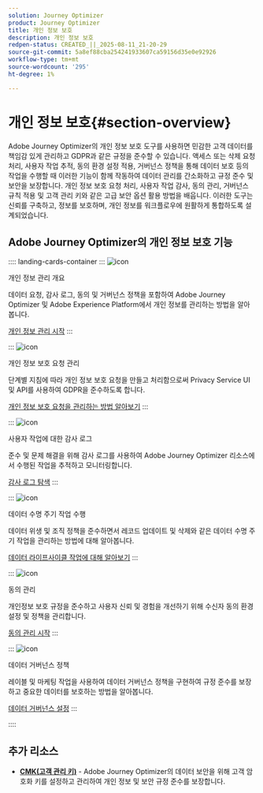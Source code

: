 ```yaml
---
solution: Journey Optimizer
product: Journey Optimizer
title: 개인 정보 보호
description: 개인 정보 보호
redpen-status: CREATED_||_2025-08-11_21-20-29
source-git-commit: 5a8ef88cba254241933607ca59156d35e0e92926
workflow-type: tm+mt
source-wordcount: '295'
ht-degree: 1%

---
```



# 개인 정보 보호{#section-overview}

Adobe Journey Optimizer의 개인 정보 보호 도구를 사용하면 민감한 고객 데이터를 책임감 있게 관리하고 GDPR과 같은 규정을 준수할 수 있습니다. 액세스 또는 삭제 요청 처리, 사용자 작업 추적, 동의 환경 설정 적용, 거버넌스 정책을 통해 데이터 보호 등의 작업을 수행할 때 이러한 기능이 함께 작동하여 데이터 관리를 간소화하고 규정 준수 및 보안을 보장합니다. 개인 정보 보호 요청 처리, 사용자 작업 감사, 동의 관리, 거버넌스 규칙 적용 및 고객 관리 키와 같은 고급 보안 옵션 활용 방법을 배웁니다. 이러한 도구는 신뢰를 구축하고, 정보를 보호하며, 개인 정보를 워크플로우에 원활하게 통합하도록 설계되었습니다.

## Adobe Journey Optimizer의 개인 정보 보호 기능

:::: landing-cards-container
:::
![icon](https://cdn.experienceleague.adobe.com/icons/book.svg)

개인 정보 관리 개요

데이터 요청, 감사 로그, 동의 및 거버넌스 정책을 포함하여 Adobe Journey Optimizer 및 Adobe Experience Platform에서 개인 정보를 관리하는 방법을 알아봅니다.

[개인 정보 관리 시작](../using/privacy/get-started-privacy.md)
:::

:::
![icon](https://cdn.experienceleague.adobe.com/icons/circle-play.svg)

개인 정보 보호 요청 관리

단계별 지침에 따라 개인 정보 보호 요청을 만들고 처리함으로써 Privacy Service UI 및 API를 사용하여 GDPR을 준수하도록 합니다.

[개인 정보 보호 요청을 관리하는 방법 알아보기](../using/privacy/requests.md)
:::

:::
![icon](https://cdn.experienceleague.adobe.com/icons/list-check.svg)

사용자 작업에 대한 감사 로그

준수 및 문제 해결을 위해 감사 로그를 사용하여 Adobe Journey Optimizer 리소스에서 수행된 작업을 추적하고 모니터링합니다.

[감사 로그 탐색](../using/privacy/audit-logs.md)
:::

:::
![icon](https://cdn.experienceleague.adobe.com/icons/screwdriver-wrench.svg)

데이터 수명 주기 작업 수행

데이터 위생 및 조직 정책을 준수하면서 레코드 업데이트 및 삭제와 같은 데이터 수명 주기 작업을 관리하는 방법에 대해 알아봅니다.

[데이터 라이프사이클 작업에 대해 알아보기](../using/privacy/data-hygiene.md)
:::

:::
![icon](https://cdn.experienceleague.adobe.com/icons/bullseye.svg)

동의 관리

개인정보 보호 규정을 준수하고 사용자 신뢰 및 경험을 개선하기 위해 수신자 동의 환경 설정 및 정책을 관리합니다.

[동의 관리 시작](consent-landing-page.md)
:::

:::
![icon](https://cdn.experienceleague.adobe.com/icons/shield-halved.svg)

데이터 거버넌스 정책

레이블 및 마케팅 작업을 사용하여 데이터 거버넌스 정책을 구현하여 규정 준수를 보장하고 중요한 데이터를 보호하는 방법을 알아봅니다.

[데이터 거버넌스 설정](../using/action/action-privacy.md)
:::

::::


## 추가 리소스

- **[CMK(고객 관리 키)](../using/privacy/cmk.md)** - Adobe Journey Optimizer의 데이터 보안을 위해 고객 암호화 키를 설정하고 관리하여 개인 정보 및 보안 규정 준수를 보장합니다.
